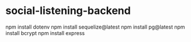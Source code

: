 # social-listening-backend

npm install dotenv
npm install sequelize@latest
npm install pg@latest
npm install bcrypt
npm install express

